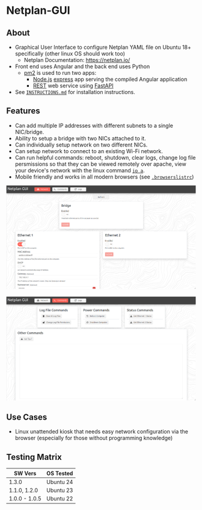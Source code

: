 # Netplan-GUI

## About

- Graphical User Interface to configure Netplan YAML file on Ubuntu 18+ specifically (other linux OS should work too)
  - Netplan Documentation: <https://netplan.io/>
- Front end uses Angular and the back end uses Python
  - [pm2](https://pm2.keymetrics.io/) is used to run two apps:
    - [Node.js](https://nodejs.org/en/) [express](https://expressjs.com/) app serving the compiled Angular application
    - [REST](https://www.geeksforgeeks.org/rest-api-introduction/#) web service using [FastAPI](https://github.com/tiangolo/fastapi)
- See [`INSTRUCTIONS.md`](https://github.com/xinthose/Netplan-GUI/blob/master/INSTRUCTIONS.md) for installation instructions.

## Features

- Can add multiple IP addresses with different subnets to a single NIC/bridge.
- Ability to setup a bridge with two NICs attached to it.
- Can individually setup network on two different NICs.
- Can setup network to connect to an existing Wi-Fi network.
- Can run helpful commands: reboot, shutdown, clear logs, change log file persmissions so that they can be viewed remotely over apache, view your device's network with the linux command [`ip a`](https://linux.die.net/man/8/ip).
- Mobile friendly and works in all modern browsers (see [`.browserslistrc`](https://github.com/xinthose/Netplan-GUI/blob/master/.browserslistrc))

![Screenshot](https://github.com/xinthose/Netplan-GUI/raw/master/ref/screenshot_network.png)
&nbsp;
![Screenshot](https://github.com/xinthose/Netplan-GUI/raw/master/ref/screenshot_commands.png)

## Use Cases

- Linux unattended kiosk that needs easy network configuration via the browser (especially for those without programming knowledge)

## Testing Matrix

| **SW Vers**   | **OS Tested** |
| ------------- | ------------- |
| 1.3.0         | Ubuntu 24     |
| 1.1.0, 1.2.0  | Ubuntu 23     |
| 1.0.0 - 1.0.5 | Ubuntu 22     |
